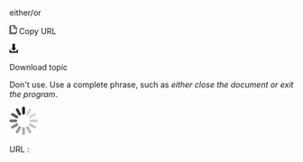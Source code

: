 # 

either/or

![Copy URL](media/either-or/Copy.png)
Copy URL

![Download](media/either-or/Download.png)

Download topic

Don't use. Use a complete phrase, such as *either close the document or exit the program*.

![In progress](media/either-or/activity-large.gif)

URL :
